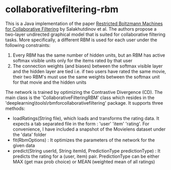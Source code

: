 # collaborativefiltering-rbm
This is a Java implementation of the paper [Restricted Boltzmann Machines for Collaborative Filtering](http://www.machinelearning.org/proceedings/icml2007/papers/407.pdf) by Salakhutdinov et al.  The authors propose a two-layer undirected graphical model that is suited for collaborative filtering tasks. More specifically, a different RBM is used for each user under the following constraints: 

1. Every RBM has the same number of hidden units, but an RBM has active softmax visible units only for the items rated by that user
2. The connection weights (and biases) between the softmax visible layer and the hidden layer are tied i.e. if two users have rated the same movie, their two RBM's must use the same weights between the softmax unit for that movie and the hidden units

The network is trained by optimizing the Contrastive Divergence (CD). The main class is the 'CollaborativeFilteringRBM' class which resides in the 'deeplearning\tools\rbmforcollaborativefiltering' package. It supports three methods:

* loadRatings(String file), which loads and transforms the rating data. It expects a tab separated file in the form : 'user'  'item'  'rating'. For convenience, I have included a snapshot of the Movielens dataset under the 'data' folder
* fit(RbmOptions) : It optimizes the parameters of the network for the given data
* predict(String userId, String itemId, PredictionType predictionType) : It predicts the rating for a (user, item) pair. PredictionType can be either MAX (get max prob choice) or MEAN (weighted mean of all ratings)



